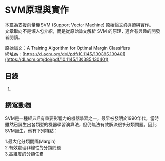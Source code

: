 # SVM原理與實作   

本篇為支援向量機 SVM (Support Vector Machine) 原始論文的導讀與實作。  
文章取向不是懶人包介紹，而是從原始論文解析 SVM 的原理，適合有興趣的開發者閱讀。

原始論文：A Training Algorithm for Optimal Margin Classifiers  
網址為：[https://dl.acm.org/doi/pdf/10.1145/130385.130401](https://dl.acm.org/doi/pdf/10.1145/130385.130401)

## 目錄  
1.  

## 撰寫動機
SVM是一種經典且有重要影響力的機器學習之一，最早被發明於1990年代。當時雖然已誕生出各類型的機器學習演算法，但仍無法有效解決很多分類問題。因此SVM誕生，他有下列特點：  

1.最大化分類間隔(Margin)  
2.有效處理非線性的分類問題  
3.高維度的分類任務  
